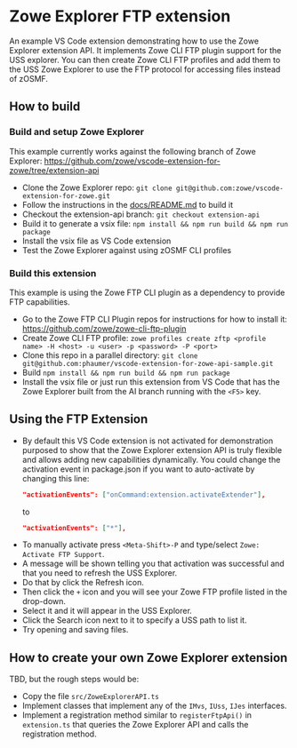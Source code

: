 # Zowe Explorer FTP extension

An example VS Code extension demonstrating how to use the Zowe Explorer extension API. It implements Zowe CLI FTP plugin support for the USS explorer. You can then create Zowe CLI FTP profiles and add them to the USS Zowe Explorer to use the FTP protocol for accessing files instead of zOSMF.

## How to build

### Build and setup Zowe Explorer

This example currently works against the following branch of Zowe Explorer: <https://github.com/zowe/vscode-extension-for-zowe/tree/extension-api>

- Clone the Zowe Explorer repo: `git clone git@github.com:zowe/vscode-extension-for-zowe.git`
- Follow the instructions in the [docs/README.md](https://github.com/zowe/vscode-extension-for-zowe/blob/master/docs/README.md) to build it
- Checkout the extension-api branch: `git checkout extension-api`
- Build it to generate a vsix file: `npm install && npm run build && npm run package`
- Install the vsix file as VS Code extension
- Test the Zowe Explorer against using zOSMF CLI profiles

### Build this extension

This example is using the Zowe FTP CLI plugin as a dependency to provide FTP capabilities.

- Go to the Zowe FTP CLI Plugin repos for instructions for how to install it: <https://github.com/zowe/zowe-cli-ftp-plugin>
- Create Zowe CLI FTP profile: `zowe profiles create zftp <profile name> -H <host> -u <user> -p <password> -P <port>`
- Clone this repo in a parallel directory: `git clone git@github.com:phaumer/vscode-extension-for-zowe-api-sample.git`
- Build `npm install && npm run build && npm run package`
- Install the vsix file or just run this extension from VS Code that has the Zowe Explorer built from the AI branch running with the `<F5>` key.

## Using the FTP Extension

- By default this VS Code extension is not activated for demonstration purposed to show that the Zowe Explorer extension API is truly flexible and allows adding new capabilities dynamically. You could change the activation event in package.json if you want to auto-activate by changing this line:
    ```json
    "activationEvents": ["onCommand:extension.activateExtender"],
    ```
    to
    ```json
    "activationEvents": ["*"],
    ```
- To manually activate press `<Meta-Shift>-P` and type/select `Zowe: Activate FTP Support`.
- A message will be shown telling you that activation was successful and that you need to refresh the USS Explorer.
- Do that by click the Refresh icon.
- Then click the `+` icon and you will see your Zowe FTP profile listed in the drop-down.
- Select it and it will appear in the USS Explorer.
- Click the Search icon next to it to specify a USS path to list it.
- Try opening and saving files.

## How to create your own Zowe Explorer extension

TBD, but the rough steps would be:

- Copy the file `src/ZoweExplorerAPI.ts`
- Implement classes that implement any of the `IMvs`, `IUss`, `IJes` interfaces.
- Implement a registration method similar to `registerFtpApi()` in `extension.ts` that queries the Zowe Explorer API and calls the registration method.
